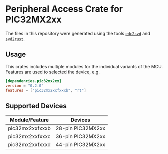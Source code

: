 # Peripheral Access Crate for PIC32MX2xx

The files in this repository were generated using the tools [`edc2svd`] and [`svd2rust`].

[`edc2svd`]: https://github.com/kiffie/edc2svd
[`svd2rust`]: https://crates.io/crates/svd2rust

## Usage

This crates includes multiple modules for the individual variants of the MCU.
Features are used to selected the device, e.g.

```toml
[dependencies.pic32mx2xx]
version = "0.2.0"
features = ["pic32mx2xxfxxxb", "rt"]
```

## Supported Devices

| Module/Feature | Devices |
|:--------------:|:-------:|
| pic32mx2xxfxxxb | 28-pin PIC32MX2xx |
| pic32mx2xxfxxxc | 36-pin PIC32MX2xx |
| pic32mx2xxfxxxd | 44-pin PIC32MX2xx |
